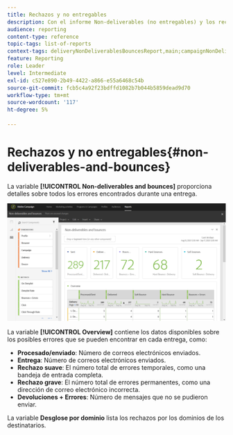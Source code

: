 ```yaml
---
title: Rechazos y no entregables
description: Con el informe Non-deliverables (no entregables) y los rechazos predeterminados, conozca los errores que pueden producirse en su envío.
audience: reporting
content-type: reference
topic-tags: list-of-reports
context-tags: deliveryNonDeliverablesBouncesReport,main;campaignNonDeliverablesBouncesReport,main;programNonDeliverablesBouncesReport,main
feature: Reporting
role: Leader
level: Intermediate
exl-id: c527e890-2b49-4422-a866-e55a6468c54b
source-git-commit: fcb5c4a92f23bdffd1082b7b044b5859dead9d70
workflow-type: tm+mt
source-wordcount: '117'
ht-degree: 5%

---
```


# Rechazos y no entregables{#non-deliverables-and-bounces}

La variable **[!UICONTROL Non-deliverables and bounces]** proporciona detalles sobre todos los errores encontrados durante una entrega.

![](assets/delivery_reports_7.png)

La variable **[!UICONTROL Overview]** contiene los datos disponibles sobre los posibles errores que se pueden encontrar en cada entrega, como:

* **Procesado/enviado**: Número de correos electrónicos enviados.
* **Entrega**: Número de correos electrónicos enviados.
* **Rechazo suave**: El número total de errores temporales, como una bandeja de entrada completa.
* **Rechazo grave**: El número total de errores permanentes, como una dirección de correo electrónico incorrecta.
* **Devoluciones + Errores**: Número de mensajes que no se pudieron enviar.

La variable **Desglose por dominio** lista los rechazos por los dominios de los destinatarios.
